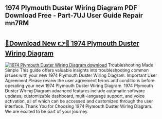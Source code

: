 ## 1974 Plymouth Duster Wiring Diagram PDF Download Free - Part-7UJ User Guide Repair mn7RM

# <h2><a href="http://dfpk9en.blite.top/?on=1974+Plymouth+Duster+Wiring+Diagram">🔗Download New 👉🔴 1974 Plymouth Duster Wiring Diagram</a></h2>

[![1974 Plymouth Duster Wiring Diagram download](https://i.imgur.com/lujVjoI.png)](http://dfpk9en.blite.top/?on=1974+Plymouth+Duster+Wiring+Diagram)
Troubleshooting Made Simple This guide offers valuable insights into troubleshooting common issues with your new 1974 Plymouth Duster Wiring Diagram. Important User Agreement Please review the user agreement terms and conditions before operating your new 1974 Plymouth Duster Wiring Diagram. 1974 Plymouth Duster Wiring Diagram advanced features include automatic software updates, customizable dashboard, multi-language support, and voice activation, all of which can be accessed and customized through the user interface. Thank You for Choosing 1974 Plymouth Duster Wiring Diagram. We are excited to be part of your journey.
